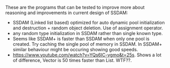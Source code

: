 These are the programs that can be tested to improve more about reasoning and improvements in current design of SSDAM:

* SSDAM (Linked list based) optimized for auto dynamic pool initialization and destruction + random object deletion. Use of assignment operator.
* any random type initialization in SSDAM rather than single known type. 
* Seems like SSDAM+ is faster than SSDAM when only one pool is created. Try caching the single pool of memory in SSDAM. In SSDAM+ similar behaviour might be occuring showing good speeds.
* https://www.youtube.com/watch?v=YQs6IC-vgmo&t=25s. Shows a lot of difference, Vector is 50 times faster than List. WTF??.